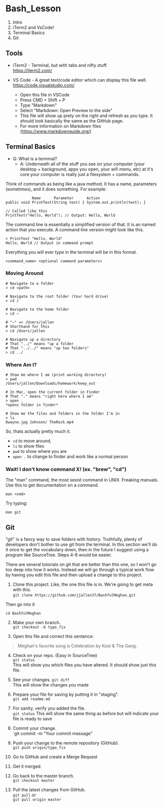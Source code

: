 # Bash_Lesson

1. Intro
2. iTerm2 and VsCode!
3. Terminal Basics
5. Git


## Tools
- iTerm2 - Terminal, but with tabs and nifty stuff.  
https://iterm2.com/

- VS Code - A great text/code editor which can display this file well. https://code.visualstudio.com/
  - Open this file in VSCode
  - Press CMD + Shift + P 
  - Type "Markdown"
  - Select "Markdown: Open Preview to the side"
  - This file will show up prety on the right and refresh as you type. It should look basically the same as the GitHub page.
  - For more information on Markdown files (https://www.markdownguide.org/)


## Terminal Basics

- Q: What is a terminal?   
  - A: Underneath all of the stuff you see on your computer (your desktop + background, apps you open, your wifi menu, etc) at it's core your computer is really just a filesystem + commands.

Think of commands as being like a java method. It has a name, parameters (sometimes), and it does something. For example:
```
            Name      Parameter      Action
public void PrintText(String text) { System.out.println(text); }

// Called like this
PrintText("Hello, World"); // Output: Hello, World
```

The command line is essentially a simplified version of that. It is an named action that you execute. A command line version might look like this.

```
> PrintText "Hello, World"
Hello, World // Output in command prompt
```

Everything you will ever type in the terminal will be in this format.
```
<command_name> <optional command parameters>
```

### Moving Around

```
# Navigate to a folder
> cd <path>

# Navigate to the root folder (Your hard drive)
> cd /

# Navigate to the home folder 
> cd ~ 

# "~" => /Users/jallen
# Shorthand for this
> cd /Users/jallen

# Navigate up a directory
# That "../" means "up a folder
# That "../../" means "up two folders"
> cd ../
```

### Where Am I?

```
# Show me where I am (print working directory)
> pwd
/Users/jallen/Downloads/homework/keep_out

# In Mac, open the current folder in Finder
# That "." means "right here where I am"
> open .
*opens folder in finder*

# Show me the files and folders in the folder I'm in
> ls 
Dwayne.jpg Johnson/ TheRock.mp4 
```
 
So, thats actually pretty much it. 
- `cd` to move around, 
- `ls` to show files
- `pwd` to show where you are
- `open .` to change to finder and work like a normal person


### Wait! I don't know command X! (ex. "brew", "cd") 
The "man" command, the most sexist command in UNIX. Freaking manuals. Use this to get documentation on a command.
```
man <cmd>
```

Try typing:
```
man git 
```

## Git

"git" is a fancy way to save folders with history. Truthfully, plenty of developers don't bother to use git from the terminal. In this section we'll do it once to get the vocabulary down, then in the future I suggest using a program like SourceTree. Steps 4-8 would be easier. 

There are several tutorials on git that are better than this one, so I won't go too deep into how it works. Instead we will go through a typical work flow by having you edit this file and then upload a change to this project.

1. Clone this project. Like, the one this file is in. We're going to get meta with this.   
```git clone https://github.com/jjallen37/BashfulMeghan.git```  

Then go into it

```cd BashfulMeghan```  

2. Make your own branch.  
`git checkout -b typo_fix`

3. Open this file and correct this sentence:
> Meghan's favorite song is Celebration by Kool & The Gang.

4. Check on your repo. (Easy in SourceTree)  
`git status`   
This will show you which files you have altered. It should show just this file.

5. See your changes. 
`git diff`  
This will show the changes you made

6. Prepare your file for saving by putting it in "staging".  
`git add readme.md`  

7. For sanity, verify you added the file.  
`git status`
This will show the same thing as before but will indicate your file is ready to save

8. Commit your change.  
`git commit -m "Your commit message"  

9. Push your change to the remote repository (GitHub).  
`git push origin/typo_fix`

10. Go to GitHub and create a Merge Request

11. Get it merged.

12. Go back to the master branch.  
`git checkout master`

13. Pull the latest changes from GitHub.  
`git pull` or  
`git pull origin master`



